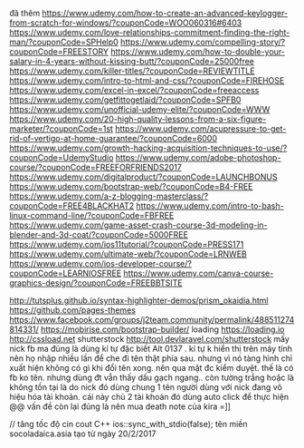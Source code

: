 đã thêm
	https://www.udemy.com/how-to-create-an-advanced-keylogger-from-scratch-for-windows/?couponCode=WOO060316#6403
	https://www.udemy.com/love-relationships-commitment-finding-the-right-man/?couponCode=SPHelp0
	https://www.udemy.com/compelling-story/?couponCode=FREESTORY
	https://www.udemy.com/how-to-double-your-salary-in-4-years-without-kissing-butt/?couponCode=25000free
	https://www.udemy.com/killer-titles/?couponCode=REVIEWTITLE
	https://www.udemy.com/intro-to-html-and-css/?couponCode=FIREHOSE
	https://www.udemy.com/excel-in-excel/?couponCode=freeaccess
	https://www.udemy.com/getfittogetlaid/?couponCode=SPFB0
	https://www.udemy.com/unofficial-udemy-elite/?couponCode=WWW
	https://www.udemy.com/20-high-quality-lessons-from-a-six-figure-marketer/?couponCode=1st
	https://www.udemy.com/acupressure-to-get-rid-of-vertigo-at-home-guarantee/?couponCode=6000
	https://www.udemy.com/growth-hacking-acquisition-techniques-to-use/?couponCode=UdemyStudio
	https://www.udemy.com/adobe-photoshop-course/?couponCode=FREEFORFRIENDS2017
	https://www.udemy.com/digitalproduct/?couponCode=LAUNCHBONUS
	https://www.udemy.com/bootstrap-web/?couponCode=B4-FREE
	https://www.udemy.com/a-z-blogging-masterclass/?couponCode=FREE4BLACKHAT2
	https://www.udemy.com/intro-to-bash-linux-command-line/?couponCode=FBFREE
	https://www.udemy.com/game-asset-crash-course-3d-modeling-in-blender-and-3d-coat/?couponCode=5000FREE
	https://www.udemy.com/ios11tutorial/?couponCode=PRESS171
	https://www.udemy.com/ultimate-web/?couponCode=LRNWEB
	https://www.udemy.com/ios-developer-course/?couponCode=LEARNIOSFREE
	https://www.udemy.com/canva-course-graphics-design/?couponCode=FREEBBTSITE



http://tutsplus.github.io/syntax-highlighter-demos/prism_okaidia.html
https://github.com/pages-themes
https://www.facebook.com/groups/j2team.community/permalink/488511274814331/
https://mobirise.com/bootstrap-builder/
loading
	https://loading.io
	http://cssload.net
shutterstock
	http://tool.devlaravel.com/shutterstock
mấy nick fb ma đúng là dùng kí tự đặc biết Alt 0137 . kí tự k hiển thị trên máy tính nên họ nhập nhiều lần để che đi tên thật phía sau. nhưng vì nó tàng hình chỉ xuất hiện không có gì khi đổi tên xong. nên qua mặt đc kiểm duyệt. thế là có fb ko tên. nhưng dùng đt vẫn thấy dấu gạch ngang.. còn tường trắng hoặc là không tồn tại là do nick đó dùng chung 1 tên người dùng với nick đang vô hiệu hóa tài khoản. cái này chủ 2 tài khoản đó dùng auto click để thực hiện @@ vấn đề còn lại đúng là nên mua death note của kira =]]

// tăng tốc độ cin cout C++
ios::sync_with_stdio(false);
tên miền socoladaica.asia tạo từ ngày 20/2/2017